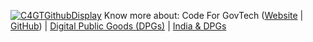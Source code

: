 [![C4GTGithubDisplay](https://kcavhjwafgtoqkqbbqrd.supabase.co/storage/v1/object/public/c4gt-github-profile/703157062825410590-c4gt-contributions.jpeg)](https://github.com/Code4GovTech)
    Know more about: Code For GovTech ([Website](https://www.codeforgovtech.in) | [GitHub](https://github.com/Code4GovTech/C4GT/wiki)) | [Digital Public Goods (DPGs)](https://digitalpublicgoods.net/digital-public-goods/) | [India & DPGs](https://government.economictimes.indiatimes.com/blog/digital-public-goods-digital-public-infrastructure-an-evolving-india-story/99532036)
